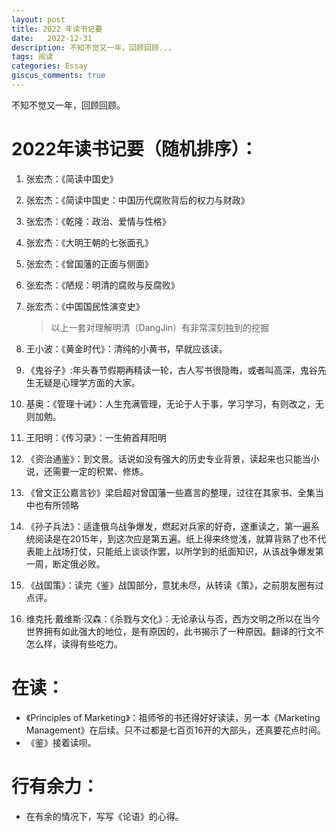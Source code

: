 ```yaml
---
layout: post
title: 2022 年读书记要
date:   2022-12-31
description: 不知不觉又一年，回顾回顾...
tags: 阅读
categories: Essay
giscus_comments: true
---
```


不知不觉又一年，回顾回顾。

# 2022年读书记要（随机排序）：
1. 张宏杰：《简读中国史》
2. 张宏杰：《简读中国史：中国历代腐败背后的权力与财政》
3. 张宏杰：《乾隆：政治、爱情与性格》
4. 张宏杰：《大明王朝的七张面孔》
5. 张宏杰：《曾国藩的正面与侧面》
6. 张宏杰：《陋规：明清的腐败与反腐败》
7. 张宏杰：《中国国民性演变史》
    > 以上一套对理解明清（DangJin）有非常深刻独到的挖掘

8. 王小波：《黄金时代》：清纯的小黄书，早就应该读。
9. 《鬼谷子》:年头春节假期再精读一轮，古人写书很隐晦，或者叫高深，鬼谷先生无疑是心理学方面的大家。
10. 基奥：《管理十诫》：人生充满管理，无论于人于事，学习学习，有则改之，无则加勉。
11. 王阳明：《传习录》：一生俯首拜阳明
12. 《资治通鉴》：到文景。话说如没有强大的历史专业背景，读起来也只能当小说，还需要一定的积累、修炼。
13. 《曾文正公嘉言钞》梁启超对曾国藩一些嘉言的整理，过往在其家书、全集当中也有所领略
14. 《孙子兵法》：适逢俄乌战争爆发，燃起对兵家的好奇，遂重读之，第一遍系统阅读是在2015年，到这次应是第五遍。纸上得来终觉浅，就算背熟了也不代表能上战场打仗，只能纸上谈谈作罢，以所学到的纸面知识，从该战争爆发第一周，断定俄必败。
15. 《战国策》：读完《鉴》战国部分，意犹未尽，从转读《策》，之前朋友圈有过点评。
16. 维克托·戴维斯·汉森：《杀戮与文化》：无论承认与否，西方文明之所以在当今世界拥有如此强大的地位，是有原因的，此书揭示了一种原因。翻译的行文不怎么样，读得有些吃力。

# 在读：
- 《Principles of Marketing》：祖师爷的书还得好好读读，另一本《Marketing Management》在后续。只不过都是七百页16开的大部头，还真要花点时间。
- 《鉴》接着读呗。

# 行有余力：
- 在有余的情况下，写写《论语》的心得。
